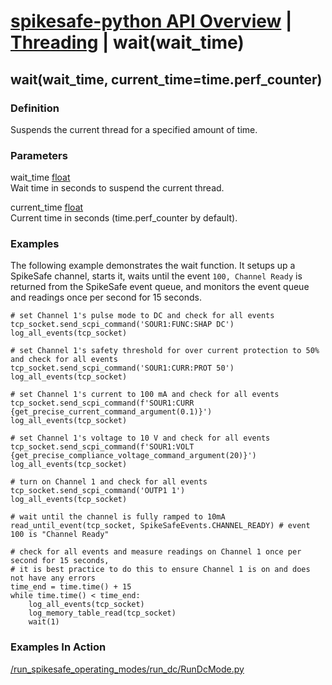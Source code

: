 # [spikesafe-python API Overview](/spikesafe_python_lib_docs/README.md) | [Threading](/spikesafe_python_lib_docs/Threading/README.md) | wait(wait_time)

## wait(wait_time, current_time=time.perf_counter)

### Definition
Suspends the current thread for a specified amount of time.

### Parameters
wait_time [float](https://docs.python.org/3/library/functions.html#float)  
Wait time in seconds to suspend the current thread.

current_time [float](https://docs.python.org/3/library/functions.html#float)  
Current time in seconds (time.perf_counter by default).

### Examples
The following example demonstrates the wait function. It setups up a SpikeSafe channel, starts it, waits until the event `100, Channel Ready` is returned from the SpikeSafe event queue, and monitors the event queue and readings once per second for 15 seconds.
```
# set Channel 1's pulse mode to DC and check for all events
tcp_socket.send_scpi_command('SOUR1:FUNC:SHAP DC')    
log_all_events(tcp_socket)

# set Channel 1's safety threshold for over current protection to 50% and check for all events
tcp_socket.send_scpi_command('SOUR1:CURR:PROT 50')    
log_all_events(tcp_socket) 

# set Channel 1's current to 100 mA and check for all events
tcp_socket.send_scpi_command(f'SOUR1:CURR {get_precise_current_command_argument(0.1)}')         
log_all_events(tcp_socket)  

# set Channel 1's voltage to 10 V and check for all events
tcp_socket.send_scpi_command(f'SOUR1:VOLT {get_precise_compliance_voltage_command_argument(20)}')         
log_all_events(tcp_socket) 

# turn on Channel 1 and check for all events
tcp_socket.send_scpi_command('OUTP1 1')               
log_all_events(tcp_socket)                            

# wait until the channel is fully ramped to 10mA
read_until_event(tcp_socket, SpikeSafeEvents.CHANNEL_READY) # event 100 is "Channel Ready"

# check for all events and measure readings on Channel 1 once per second for 15 seconds,
# it is best practice to do this to ensure Channel 1 is on and does not have any errors
time_end = time.time() + 15                         
while time.time() < time_end:                       
    log_all_events(tcp_socket)
    log_memory_table_read(tcp_socket)
    wait(1)   
```

### Examples In Action
[/run_spikesafe_operating_modes/run_dc/RunDcMode.py](/run_spikesafe_operating_modes/run_dc/RunDcMode.py)